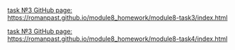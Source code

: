 
[task №3 GitHub page:](https://romanpast.github.io/module8_homework/module8-task3/index.html)
https://romanpast.github.io/module8_homework/module8-task3/index.html

[task №3 GitHub page:](https://romanpast.github.io/module8_homework/module8-task4/index.html)
https://romanpast.github.io/module8_homework/module8-task4/index.html
